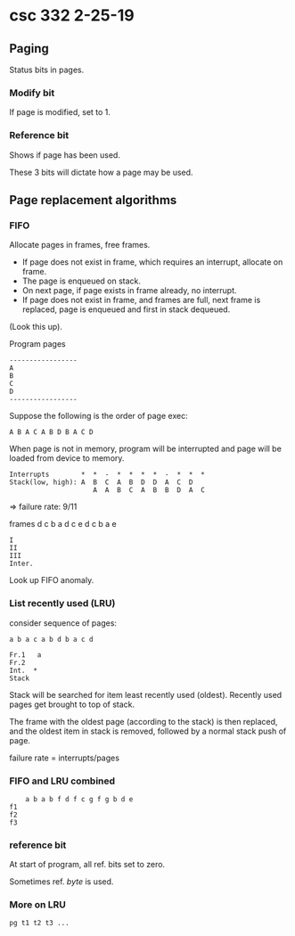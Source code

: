 # csc 332 2-25-19

## Paging
Status bits in pages.

### Modify bit
If page is modified, set to 1.

### Reference bit
Shows if page has been used.

These 3 bits will dictate how a page may be used.

## Page replacement algorithms
### FIFO
Allocate pages in frames, free frames.

- If page does not exist in frame, which requires an interrupt, allocate on frame.
- The page is enqueued on stack.
- On next page, if page exists in frame already, no interrupt.
- If page does not exist in frame, and frames are full, next frame is replaced, page is enqueued and first in stack dequeued.

(Look this up).

Program pages
```
-----------------
A
B
C
D
-----------------
```
Suppose the following is the order of page exec:
```
A B A C A B D B A C D
```

When page is not in memory, program will be interrupted and page will be loaded from device to memory.

```
Interrupts 		  *  *  -  *  *  *  *  -  *  *  *
Stack(low, high): A  B  C  A  B  D  D  A  C  D
				     A  A  B  C  A  B  B  D  A  C
```
=> failure rate: 9/11

frames  d c b a d c e d c b a e
```
I
II
III
Inter.
```

Look up FIFO anomaly.

### List recently used (LRU)

consider sequence of pages:
```
a b a c a b d b a c d

Fr.1   a 
Fr.2   
Int.  * 
Stack 
```

Stack will be searched for item least recently used (oldest). Recently used pages get brought to top of stack.

The frame with the oldest page (according to the stack) is then replaced, and the oldest item in stack is removed, followed by a normal stack push of page.

failure rate = interrupts/pages

### FIFO and LRU combined
```
	a b a b f d f c g f g b d e
f1  
f2
f3
```

### reference bit
At start of program, all ref. bits set to zero.

Sometimes ref. *byte* is used.

### More on LRU

```
pg t1 t2 t3 ...

```
